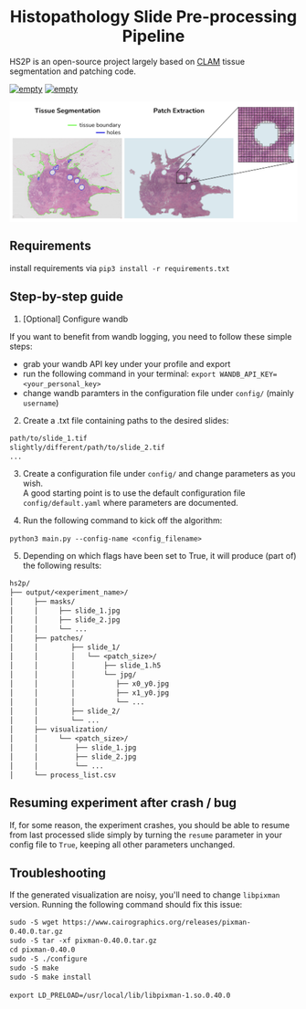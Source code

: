 <h1 align="center">Histopathology Slide Pre-processing Pipeline</h2>


HS2P is an open-source project largely based on [CLAM](https://github.com/mahmoodlab/CLAM) tissue segmentation and patching code. 

<p>
   <a href="https://github.com/psf/black"><img alt="empty" src=https://img.shields.io/badge/code%20style-black-000000.svg></a>
   <a href="https://github.com/PyCQA/pylint"><img alt="empty" src=https://img.shields.io/github/stars/clemsgrs/hs2p?style=social></a>
</p>

<img src="illustration.png" width="1000px" align="center" />

## Requirements

install requirements via `pip3 install -r requirements.txt`

## Step-by-step guide

1. [Optional] Configure wandb

If you want to benefit from wandb logging, you need to follow these simple steps:
 - grab your wandb API key under your profile and export
 - run the following command in your terminal: `export WANDB_API_KEY=<your_personal_key>`
 - change wandb paramters in the configuration file under `config/` (mainly `username`)

2. Create a .txt file containing paths to the desired slides:

```
path/to/slide_1.tif
slightly/different/path/to/slide_2.tif
...
```

3. Create a configuration file under `config/` and change parameters as you wish.<br>
A good starting point is to use the default configuration file `config/default.yaml` where parameters are documented.

4. Run the following command to kick off the algorithm:

`python3 main.py --config-name <config_filename>`

5. Depending on which flags have been set to True, it will produce (part of) the following results:


```
hs2p/ 
├── output/<experiment_name>/
│     ├── masks/
│     │     ├── slide_1.jpg
│     │     ├── slide_2.jpg
│     │     └── ...
│     ├── patches/
│     │        ├── slide_1/
│     │        │   └── <patch_size>/
│     │        │       ├── slide_1.h5
│     │        │       └── jpg/
│     │        │          ├── x0_y0.jpg
│     │        │          ├── x1_y0.jpg
│     │        │          └── ...
│     │        ├── slide_2/
│     │        └── ...
│     ├── visualization/
│     │     └── <patch_size>/
│     │         ├── slide_1.jpg
│     │         ├── slide_2.jpg
│     │         └── ...
│     └── process_list.csv
```

## Resuming experiment after crash / bug

If, for some reason, the experiment crashes, you should be able to resume from last processed slide simply by turning the `resume` parameter in your config file to `True`, keeping all other parameters unchanged.

## Troubleshooting

If the generated visualization are noisy, you'll need to change `libpixman` version. Running the following command should fix this issue:

```
sudo -S wget https://www.cairographics.org/releases/pixman-0.40.0.tar.gz
sudo -S tar -xf pixman-0.40.0.tar.gz
cd pixman-0.40.0
sudo -S ./configure
sudo -S make
sudo -S make install

export LD_PRELOAD=/usr/local/lib/libpixman-1.so.0.40.0
```
